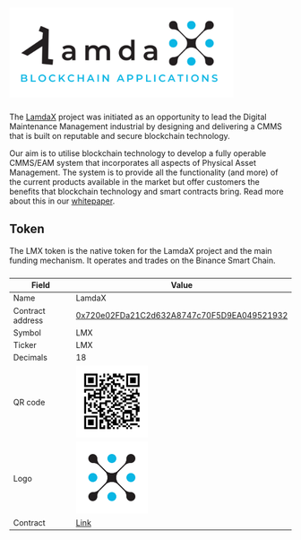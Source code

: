 # <img src="docs/LamdaX Logo.png" alt="LamdaX" width="400px">


The [LamdaX](https://lamdax.io) project was initiated as an opportunity to lead the Digital Maintenance Management 
industrial by designing and delivering a CMMS that is built on reputable and secure blockchain 
technology. 

Our aim is to utilise blockchain technology to develop a fully operable CMMS/EAM system that 
incorporates all aspects of Physical Asset Management. The system is to provide all the functionality 
(and more) of the current products available in the market but offer customers the benefits that 
blockchain technology and smart contracts bring.
Read more about this in our [whitepaper](https://lamdax.io/wp-content/uploads/2021/05/Whitepaper-LamdaX.pdf).

## Token

The LMX token is the native token for the LamdaX project and the main funding mechanism. It 
operates and trades on the Binance Smart Chain.


### 

| Field | Value |
| --- | --- |
| Name | LamdaX |
| Contract address  | [0x720e02FDa21C2d632A8747c70F5D9EA049521932](https://bscscan.com/token/0x720e02fda21c2d632a8747c70f5d9ea049521932)  |
| Symbol | LMX |
| Ticker | LMX |
| Decimals | 18 |
| QR code  | <img src="docs/0x720e02FDa21C2d632A8747c70F5D9EA049521932.png" height="128" />  |
| Logo | <img src="docs/LamdaX Token 500.png" height="128" /> |
| Contract | [Link](https://bscscan.com/address/0x720e02fda21c2d632a8747c70f5d9ea049521932#code) |
